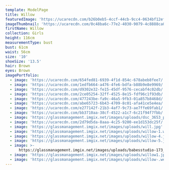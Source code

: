 ```yaml
---
template: ModelPage
title: Willow
featuredImage: 'https://ucarecdn.com/b26b0eb5-4ccf-44cb-9cc4-0634bf12efad/'
imageThumbnail: 'https://ucarecdn.com/0c48ba6c-77e2-4030-9079-4c8888ca0e12/'
firstName: Willow
collection: Girls
height: 116cm
measurementType: bust
bust: 61cm
waist: 56cm
size: '10'
shoeSize: '13.5'
hair: Brown
eyes: Brown
imagePortfolio:
  - image: 'https://ucarecdn.com/654fed81-6939-4f1d-854c-678abeb8fee7/'
  - image: 'https://ucarecdn.com/1edfb664-a476-4fe6-bdfa-b88b9e8e9969/'
  - image: 'https://ucarecdn.com/d9302e32-fe15-45df-9576-cecabf4c02db/'
  - image: 'https://ucarecdn.com/2ce05254-32ff-4525-8e15-fdf96c1f93db/'
  - image: 'https://ucarecdn.com/477243be-fa9c-46a5-9fb3-01a857b8468d/'
  - image: 'https://ucarecdn.com/abe65723-6b43-4709-8c01-afa41ce5e4ea/'
  - image: 'https://ucarecdn.com/e277142f-21b3-4af7-9c73-ae7ffe69fab1/'
  - image: 'https://ucarecdn.com/bb3710aa-38cf-4522-a1c7-6c21f94f7fbb/'
  - image: 'https://glassmanagement.imgix.net/images/uploads/dsc_3653_preview.jpg'
  - image: 'https://ucarecdn.com/2d79d5da-8aaa-4c25-9200-ee1d153dc25f/'
  - image: 'https://glassmanagement.imgix.net/images/uploads/will.jpg'
  - image: 'https://glassmanagement.imgix.net/images/uploads/willow-1.webp'
  - image: 'https://glassmanagement.imgix.net/images/uploads/willow-4.jpg'
  - image: 'https://glassmanagement.imgix.net/images/uploads/willow-5.jpg'
  - image: >-
      https://glassmanagement.imgix.net/images/uploads/babesstudio-173_preview.jpg
  - image: 'https://glassmanagement.imgix.net/images/uploads/willow1.jpg'
  - image: 'https://glassmanagement.imgix.net/images/uploads/willow-.webp'
---
```


